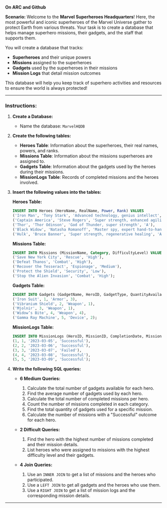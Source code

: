 **On ARC and Github**

**Scenario:**
Welcome to the **Marvel Superheroes Headquarters**! Here, the most powerful and iconic superheroes of the Marvel Universe gather to protect Earth from various threats. Your task is to create a database that helps manage superhero missions, their gadgets, and the staff that supports them.

You will create a database that tracks:
- **Superheroes** and their unique powers
- **Missions** assigned to the superheroes
- **Gadgets** used by the superheroes in their missions
- **Mission Logs** that detail mission outcomes

This database will help you keep track of superhero activities and resources to ensure the world is always protected!

---

### **Instructions:**

1. **Create a Database:**
   - Name the database: `MarvelHQDB`

2. **Create the following tables:**
   - **Heroes Table**: Information about the superheroes, their real names, powers, and ranks.
   - **Missions Table**: Information about the missions superheroes are assigned to.
   - **Gadgets Table**: Information about the gadgets used by the heroes during their missions.
   - **MissionLogs Table**: Records of completed missions and the heroes involved.

3. **Insert the following values into the tables:**

   **Heroes Table:**
   ```sql
   INSERT INTO Heroes (HeroName, RealName, Power, Rank) VALUES
   ('Iron Man', 'Tony Stark', 'Advanced technology, genius intellect', 'A'),
   ('Captain America', 'Steve Rogers', 'Super strength, enhanced agility', 'A'),
   ('Thor', 'Thor Odinson', 'God of Thunder, super strength', 'A'),
   ('Black Widow', 'Natasha Romanoff', 'Master spy, expert hand-to-hand combat', 'B'),
   ('Hulk', 'Bruce Banner', 'Super strength, regenerative healing', 'A');
   ```

   **Missions Table:**
   ```sql
   INSERT INTO Missions (MissionName, Category, DifficultyLevel) VALUES
   ('Save New York City', 'Rescue', 'High'),
   ('Defeat Thanos', 'Combat', 'High'),
   ('Recover the Tesseract', 'Espionage', 'Medium'),
   ('Protect the Shield', 'Security', 'Low'),
   ('Stop the Alien Invasion', 'Combat', 'High');
   ```

   **Gadgets Table:**
   ```sql
   INSERT INTO Gadgets (GadgetName, HeroID, GadgetType, QuantityAvailable) VALUES
   ('Iron Suit', 1, 'Armor', 3),
   ('Vibranium Shield', 2, 'Weapon', 1),
   ('Mjolnir', 3, 'Weapon', 1),
   ('Widow’s Bite', 4, 'Weapon', 4),
   ('Gamma Ray Machine', 5, 'Device', 2);
   ```

   **MissionLogs Table:**
   ```sql
   INSERT INTO MissionLogs (HeroID, MissionID, CompletionDate, MissionOutcome) VALUES
   (1, 1, '2023-03-05', 'Successful'),
   (2, 2, '2023-03-06', 'Successful'),
   (3, 3, '2023-03-07', 'Failed'),
   (4, 4, '2023-03-08', 'Successful'),
   (5, 5, '2023-03-09', 'Successful');
   ```

4. **Write the following SQL queries:**

   - **6 Medium Queries:**
     1. Calculate the total number of gadgets available for each hero.
     2. Find the average number of gadgets used by each hero.
     3. Calculate the total number of completed missions per hero.
     4. Count the number of missions completed in each category.
     5. Find the total quantity of gadgets used for a specific mission.
     6. Calculate the number of missions with a "Successful" outcome for each hero.

   - **2 Difficult Queries:**
     1. Find the hero with the highest number of missions completed and their mission details.
     2. List heroes who were assigned to missions with the highest difficulty level and their gadgets.

   - **4 Join Queries:**
     1. Use an `INNER JOIN` to get a list of missions and the heroes who participated.
     2. Use a `LEFT JOIN` to get all gadgets and the heroes who use them.
     3. Use a `RIGHT JOIN` to get a list of mission logs and the corresponding mission details.

---
